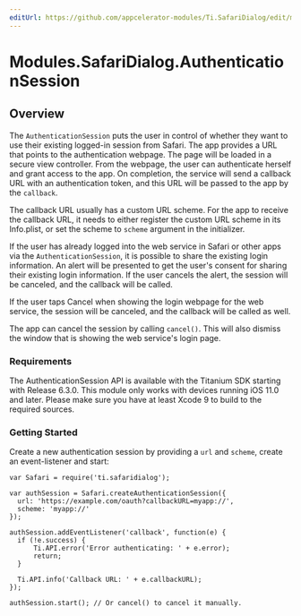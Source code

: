 ```yaml
---
editUrl: https://github.com/appcelerator-modules/Ti.SafariDialog/edit/master/apidoc/AuthenticationSession.yml
---
```

# Modules.SafariDialog.AuthenticationSession

<TypeHeader/>

## Overview

The `AuthenticationSession` puts the user in control of whether they want to use 
their existing logged-in session from Safari. The app provides a URL that points 
to the authentication webpage. The page will be loaded in a secure view controller. 
From the webpage, the user can authenticate herself and grant access to the app. 
On completion, the service will send a callback URL with an authentication token, 
and this URL will be passed to the app by the `callback`.

The callback URL usually has a custom URL scheme. For the app to receive the 
callback URL, it needs to either register the custom URL scheme in its Info.plist, 
or set the scheme to `scheme` argument in the initializer.

If the user has already logged into the web service in Safari or other apps via 
the `AuthenticationSession`, it is possible to share the existing login information. 
An alert will be presented to get the user's consent for sharing their existing login
information. If the user cancels the alert, the session will be canceled, and 
the callback will be called.

If the user taps Cancel when showing the login webpage for the web service, 
the session will be canceled, and the callback will be called as well.

The app can cancel the session by calling `cancel()`. This will also dismiss 
the window that is showing the web service's login page.

### Requirements

The AuthenticationSession API is available with the Titanium SDK starting with Release 6.3.0.
This module only works with devices running iOS 11.0 and later.
Please make sure you have at least Xcode 9 to build to the required sources.

### Getting Started

Create a new authentication session by providing a `url` and `scheme`, create an event-listener and start:
    
    var Safari = require('ti.safaridialog');
    
    var authSession = Safari.createAuthenticationSession({
      url: 'https://example.com/oauth?callbackURL=myapp://',
      scheme: 'myapp://'
    });
    
    authSession.addEventListener('callback', function(e) {
      if (!e.success) {
          Ti.API.error('Error authenticating: ' + e.error);
          return;
      }
      
      Ti.API.info('Callback URL: ' + e.callbackURL);
    });
    
    authSession.start(); // Or cancel() to cancel it manually.

<ApiDocs/>
